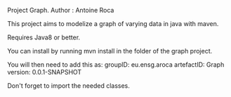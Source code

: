 Project Graph.
Author : Antoine Roca

This project aims to modelize a graph of varying data in java with maven.

Requires Java8 or better.

You can install by running mvn install in the folder of the graph project.

You will then need to add this as:
groupID: eu.ensg.aroca
artefactID: Graph
version: 0.0.1-SNAPSHOT

Don't forget to import the needed classes.
